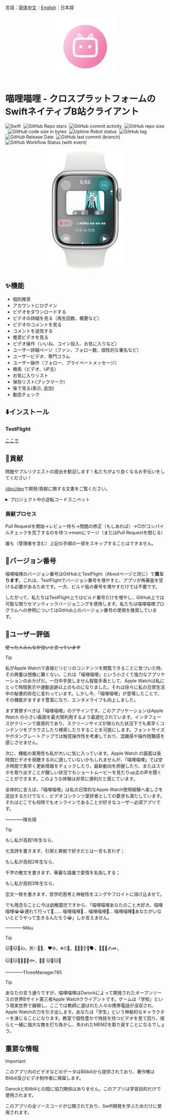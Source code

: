 言語：<a href="./README.md">简体中文</a>｜<a href="./README_en.md">English</a>｜日本語
<p align="center">
    <img src="./Artwork/rm-ico.png" width="200" height="200">
</p>

# 喵哩喵哩 - クロスプラットフォームのSwiftネイティブB站クライアント

![Swift](https://img.shields.io/badge/Swift-5.9-orange.svg)&nbsp;
![GitHub Repo stars](https://img.shields.io/github/stars/Darock-Studio/Darock-Bili?style=flat)&nbsp;
![GitHub commit activity](https://img.shields.io/github/commit-activity/m/Darock-Studio/Darock-Bili)&nbsp;
![GitHub repo size](https://img.shields.io/github/repo-size/Darock-Studio/Darock-Bili)&nbsp;
![GitHub code size in bytes](https://img.shields.io/github/languages/code-size/Darock-Studio/Darock-Bili)&nbsp;
![Uptime Robot status](https://img.shields.io/uptimerobot/status/m794152937-528042e5aee699af3224e7a6?label=Darock%20Main%20API%20Status)&nbsp;
![GitHub tag](https://img.shields.io/github/v/tag/Darock-Studio/Darock-Bili?label=Latest%20Tag)&nbsp;
![GitHub Release Date](https://img.shields.io/github/release-date-pre/Darock-Studio/Darock-Bili?label=Latest%20Release%20Date)&nbsp;
![GitHub last commit (branch)](https://img.shields.io/github/last-commit/Darock-Studio/Darock-Bili/main?label=Main%20Branch%20Last%20Commit)&nbsp;
![GitHub Workflow Status (with event)](https://img.shields.io/github/actions/workflow/status/Darock-Studio/Darock-Bili/ios.yml)

<p align="center">
    <img src="./Artwork/eg-vd.png" width="240" height="380">
</p>

## ✨機能
- 個別推奨
- アカウントにログイン
- ビデオをダウンロードする
- ビデオの詳細を見る（再生回数、概要など）
- ビデオのコメントを見る
- コメントを送信する
- 推奨ビデオを見る
- ビデオ操作（いいね、コイン投入、お気に入りなど）
- ユーザー詳細ページ（ファン、フォロー数、個性的な署名など）
- ユーザービデオ、専門コラム
- ユーザー操作（フォロー、プライベートメッセージ）
- 検索（ビデオ、UP主）
- お気に入りリスト 
 - 保存リスト(ブックマーク)
 - 後で見る(表示, 追加)
 - 動态チェック

## ⬇️インストール
### TestFlight
[ここで](https://testflight.apple.com/join/TbuBT6ig)

## 🙌貢献
問題やプルリクエストの提出を歓迎します！私たちがより良くなるお手伝いをしてください！

[/doc/dev](/doc/dev)で開発/貢献に関する文書をご覧ください。

<details><summary>プロジェクト中の逆転コードスニペット</summary>

```swift
// UserDynamic/UserDynamicMainView.swift :322
                    dynamics.append([
                        "WithText": item.1["modules"]["module_dynamic"]["desc"]["text"].string ?? "",
                        "Type": BiliDynamicType(rawValue: item.1["type"].string ?? "DYNAMIC_TYPE_WORD") ?? .text,
                        "Draws": { () -> [[String: String]]? in
                            if BiliDynamicType(rawValue: item.1["type"].string ?? "DYNAMIC_TYPE_WORD") == .draw {
                                var dTmp = [[String: String]]()
                                for draw in item.1["modules"]["module_dynamic"]["major"]["draw"]["items"] {
                                    isDynamicImagePresented[itemForCount].append(false)
                                    dTmp.append(["Src": draw.1["src"].string ?? ""])
                                }
                                return dTmp
                            } else {
                                return nil
                            }
                        }(),
                        "Archive": { () -> [String: String]? in
                            if BiliDynamicType(rawValue: item.1["type"].string ?? "DYNAMIC_TYPE_WORD") == .video {
                                let archive = item.1["modules"]["module_dynamic"]["major"]["archive"]
                                return ["Pic": archive["cover"].string ?? "", "Title": archive["title"].string ?? "", "BV": archive["bvid"].string ?? "", "UP": item.1["modules"]["module_author"]["name"].string ?? "", "View": archive["stat"]["play"].string ?? "-1", "Danmaku": archive["stat"]["danmaku"].string ?? "-1"]
                            } else {
                                return nil
                            }
                        }(),
                        "Live": { () -> [String: String]? in
                            if BiliDynamicType(rawValue: item.1["type"].string ?? "DYNAMIC_TYPE_WORD") == .live {
                                do {
                                    let liveContentJson = try JSON(data: (item.1["modules"]["module_dynamic"]["major"]["live_rcmd"]["content"].string ?? "").data(using: .utf8) ?? Data())
                                    debugPrint(liveContentJson)
                                    return ["Cover": liveContentJson["live_play_info"]["cover"].string ?? "", "Title": liveContentJson["live_play_info"]["title"].string ?? "", "ID": String(liveContentJson["live_play_info"]["room_id"].int ?? 0), "Type": liveContentJson["live_play_info"]["area_name"].string ?? "", "ViewStr": liveContentJson["live_play_info"]["watched_show"]["text_large"].string ?? "-1"]
                                } catch {
                                    return nil
                                }
                            } else {
                                return nil
                            }
                        }(),
                        "Forward": { () -> [String: Any?]? in
                            if BiliDynamicType(rawValue: item.1["type"].string ?? "DYNAMIC_TYPE_WORD") == .forward {
                                let origData = item.1["orig"]
                                return [
                                    "WithText": origData["modules"]["module_dynamic"]["desc"]["text"].string ?? "",
                                    "Type": BiliDynamicType(rawValue: origData["type"].string ?? "DYNAMIC_TYPE_WORD") ?? .text,
                                    "Draws": { () -> [[String: String]]? in
                                        if BiliDynamicType(rawValue: origData["type"].string ?? "DYNAMIC_TYPE_WORD") == .draw {
                                            var dTmp = [[String: String]]()
                                            for draw in origData["modules"]["module_dynamic"]["major"]["draw"]["items"] {
                                                isDynamicImagePresented[itemForCount].append(false)
                                                dTmp.append(["Src": draw.1["src"].string ?? ""])
                                            }
                                            return dTmp
                                        } else {
                                            return nil
                                        }
                                    }(),
                                    "Archive": { () -> [String: String]? in
                                        if BiliDynamicType(rawValue: origData["type"].string ?? "DYNAMIC_TYPE_WORD") == .video {
                                            let archive = origData["modules"]["module_dynamic"]["major"]["archive"]
                                            return ["Pic": archive["cover"].string ?? "", "Title": archive["title"].string ?? "", "BV": archive["bvid"].string ?? "", "UP": origData["modules"]["module_author"]["name"].string ?? "", "View": archive["stat"]["play"].string ?? "-1", "Danmaku": archive["stat"]["danmaku"].string ?? "-1"]
                                        } else {
                                            return nil
                                        }
                                    }(),
                                    "Live": { () -> [String: String]? in
                                        if BiliDynamicType(rawValue: origData["type"].string ?? "DYNAMIC_TYPE_WORD") == .live {
                                            do {
                                                let liveContentJson = try JSON(data: (origData["modules"]["module_dynamic"]["major"]["live_rcmd"]["content"].string ?? "").data(using: .utf8) ?? Data())
                                                debugPrint(liveContentJson)
                                                return ["Cover": liveContentJson["live_play_info"]["cover"].string ?? "", "Title": liveContentJson["live_play_info"]["title"].string ?? "", "ID": String(liveContentJson["live_play_info"]["room_id"].int ?? 0), "Type": liveContentJson["live_play_info"]["area_name"].string ?? "", "ViewStr": liveContentJson["live_play_info"]["watched_show"]["text_large"].string ?? "-1"]
                                            } catch {
                                                return nil
                                            }
                                        } else {
                                            return nil
                                        }
                                    }(),
                                    "SenderPic": origData["modules"]["module_author"]["face"].string ?? "",
                                    "SenderName": origData["modules"]["module_author"]["name"].string ?? "",
                                    "SenderID": String(origData["modules"]["module_author"]["mid"].int ?? 0),
                                    "SendTimeStr": origData["modules"]["module_author"]["pub_time"].string ?? "0000/00/00",
                                    "SharedCount": String(origData["modules"]["module_stat"]["forward"]["count"].int ?? -1),
                                    "LikedCount": String(origData["modules"]["module_stat"]["like"]["count"].int ?? -1),
                                    "IsLiked": origData["modules"]["module_stat"]["like"]["status"].bool ?? false,
                                    "CommentCount": String(origData["modules"]["module_stat"]["comment"]["count"].int ?? -1),
                                    "DynamicID": origData["id_str"].string ?? ""
                                ]
                            } else {
                                return nil
                            }
                        }(),
                        "SenderPic": item.1["modules"]["module_author"]["face"].string ?? "",
                        "SenderName": item.1["modules"]["module_author"]["name"].string ?? "",
                        "SenderID": String(item.1["modules"]["module_author"]["mid"].int ?? 0),
                        "SendTimeStr": item.1["modules"]["module_author"]["pub_time"].string ?? "0000/00/00",
                        "SharedCount": String(item.1["modules"]["module_stat"]["forward"]["count"].int ?? -1),
                        "LikedCount": String(item.1["modules"]["module_stat"]["like"]["count"].int ?? -1),
                        "IsLiked": item.1["modules"]["module_stat"]["like"]["status"].bool ?? false,
                        "CommentCount": String(item.1["modules"]["module_stat"]["comment"]["count"].int ?? -1),
                        "DynamicID": item.1["id_str"].string ?? ""
                    ])
```

</details>

### 貢献プロセス
Pull Requestを開始->レビュー待ち->問題の修正（もしあれば）->CIがコンパイルチェックを完了するのを待つ->mainにマージ（またはPull Requestを閉じる）

誰も（管理者を含む）上記の手順の一部をスキップすることはできません。

## 📝バージョン番号
喵哩喵哩のバージョン番号はGitHubとTestFlight（Aboutページと同じ）で**異なります**。これは、TestFlightでバージョン番号を増やすと、アプリが再審査を受ける必要があるためです。一方、ビルド版の番号を増やすだけでは不要です。

したがって、私たちはTestFlight上ではビルド番号だけを増やし、GitHub上では可能な限りセマンティックバージョニングを使用します。私たちは喵哩喵哩プログラムへの参照についてはGitHub上のバージョン番号の使用を推奨しています。

## 💬ユーザー評価
~~使った人みんなが良いと言っています~~

> [!TIP]
> 私がApple Watchで直接ビリビリのコンテンツを閲覧できることに気づいた時、その興奮は想像に難くない。これは「喵哩喵哩」という小さくて強力なアプリケーションのおかげだ。一日中手放しません智能手表として、Apple Watchは私にとって時間表示や運動追跡以上のものになりました。それは徐々に私の日常生活中の秘書的存在に変わっています。しかし今、「喵哩喵哩」が登場したことで、その機能がますます豊富になり、エンタメライフも向上しました。
> 
> まず賞賛すべきは「喵哩喵哩」のデザインです。このアプリケーションはApple Watch の小さい画面を最大限利用するよう最適化されています。インタフェースがクリーンで直感的であり、スクリーンサイズが限られた状況下でも素早くコンテンツをブラウズしたり検索したりすることを可能にします。フォントサイズやボタングレートアップでは触覚操作性を考慮しており、混雑感や操作困難感を感じさせません。
> 
> 次に、機能の実用性も私が大いに気に入っています。Apple Watch の画面は長時間ビデオを視聴するのに適していないかもしれませんが、「喵哩喵哩」では空き時間で素早く更新情報をチェックしたり、最新動向を把握したり、またはスマホを取り出すことが難しい状況でもショートムービーを見たりup主の声を聞くことができます。このような体験は非常に便利だと感じています。
> 
> 全体的に言えば、「喵哩喵哩」は私の日常的なApple Watch使用経験へ楽しさを追加するだけでなく、ビデオコンテンツ愛好者としての要求も満たしています。それはどこでも何時でもオンラインであることが好きなユーザー必須アプリです。
> 
> ————陵长镜

> [!TIP]
> もし私が高校1年生なら、
> 
> 七言詩を書きます、引用と典拠で好きだとは一言も言わず；
> 
> もし私が高校2年生なら、
>
> 千字の散文を書きます、華麗な語彙で愛情を名指しする；
>
> もし私が高校3年生なら、
>
> 恋文一枚を書きます、哲学的思考と神秘性をユングやフロイトに溶け込ませて。
>
> でも残念なことに今は幼稚園児ですから、「喵哩喵哩あなたのこと大好き。喵哩喵哩😭😭連れて行って🚗…… 喵哩喵哩🏃… 喵哩喵哩🏃… 喵哩喵哩🧎あなたがいないとどうやって生きるんだろう😭」しか言えません。
> 
> ————Miku

> [!TIP]
> 🐱🍐🐱🍐👍，🈶✨🧑‍🎨、❤️🌐，➕⏰🔄。🧑‍💻🤝👂👥🗣️，🙅⛓️‍💥✍️⏩。
> 
> 🐱🍐🐱🍐🤝🙋👋🐟，🙋💗 🐱🍐🐱🍐
>
> ————ThreeManager785

> [!TIP]
> あなたの言う通りですが、喵哩喵哩はDarockによって開発されたオープンソースの世界Bサイト第三者Apple Watchクライアントです。ゲームは「学校」という現実世界で展開し、ここでは教師に選ばれた人々の携帯電話が没収され、Apple Watchの力を引き出します。あなたは「学生」という神秘的なキャラクターを演じることになります。教室で個性豊かで特技を持つビデオを見て回り、彼らと一緒に強大な敵を打ち負かし、失われたMEMZを取り戻すことになるでしょう。

## 重要な情報
> [!IMPORTANT]
> このアプリ内のビデオなどのデータはBilibiliから提供されており、著作権はBilibili及びビデオ制作者に帰属します。
>
> DarockとBilibiliとの間に協力関係はありません。このアプリは学習目的だけで使用されます。
>
> このアプリの全ソースコードが公開されており、Swift開発を学ぶためだけに使用されます。
